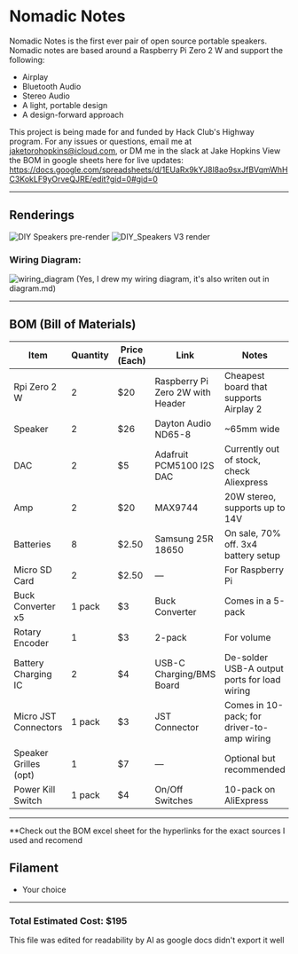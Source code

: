 # Nomadic Notes

Nomadic Notes is the first ever pair of open source portable speakers. Nomadic notes are based around a Raspberry Pi Zero 2 W and support the following:

- Airplay  
- Bluetooth Audio  
- Stereo Audio  
- A light, portable design  
- A design-forward approach  

This project is being made for and funded by Hack Club's Highway program.
For any issues or questions, email me at jaketorohopkins@icloud.com, or DM me in the slack at Jake Hopkins
View the BOM in google sheets here for live updates: https://docs.google.com/spreadsheets/d/1EUaRx9kYJ8l8ao9sxJfBVqmWhHC3KokLF9yOrveQJRE/edit?gid=0#gid=0


---

## Renderings
![DIY Speakers pre-render](https://github.com/user-attachments/assets/987dfda2-115a-4a7a-a391-c62863df83d7)
![DIY_Speakers V3 render](https://github.com/user-attachments/assets/03d08708-adbc-46e0-aafc-932aa7487806)


### Wiring Diagram:

![wiring_diagram](https://github.com/user-attachments/assets/d16e5d13-0055-46d1-b30b-a695207192c5)
(Yes, I drew my wiring diagram, it's also writen out in diagram.md)



---

## BOM (Bill of Materials)

| Item                  | Quantity | Price (Each) | Link | Notes |
|-----------------------|----------|---------------|------|-------|
| Rpi Zero 2 W          | 2        | $20          | Raspberry Pi Zero 2W with Header | Cheapest board that supports Airplay 2 |
| Speaker               | 2        | $26          | Dayton Audio ND65-8 | ~65mm wide |
| DAC                   | 2        | $5           | Adafruit PCM5100 I2S DAC | Currently out of stock, check Aliexpress |
| Amp                   | 2        | $20          | MAX9744 | 20W stereo, supports up to 14V |
| Batteries             | 8        | $2.50        | Samsung 25R 18650 | On sale, 70% off. 3x4 battery setup |
| Micro SD Card         | 2        | $2.50        | — | For Raspberry Pi |
| Buck Converter x5     | 1 pack   | $3           | Buck Converter | Comes in a 5-pack |
| Rotary Encoder        | 1        | $3           | 2-pack | For volume |
| Battery Charging IC   | 2        | $4           | USB-C Charging/BMS Board | De-solder USB-A output ports for load wiring |
| Micro JST Connectors  | 1 pack   | $3           | JST Connector | Comes in 10-pack; for driver-to-amp wiring |
| Speaker Grilles (opt) | 1        | $7           | — | Optional but recommended |
| Power Kill Switch     | 1 pack   | $4           | On/Off Switches | 10-pack on AliExpress |

---

**Check out the BOM excel sheet for the hyperlinks for the exact sources I used and recomend
## Filament

- Your choice

---

### Total Estimated Cost: **$195**
This file was edited for readability by AI as google docs didn't export it well
